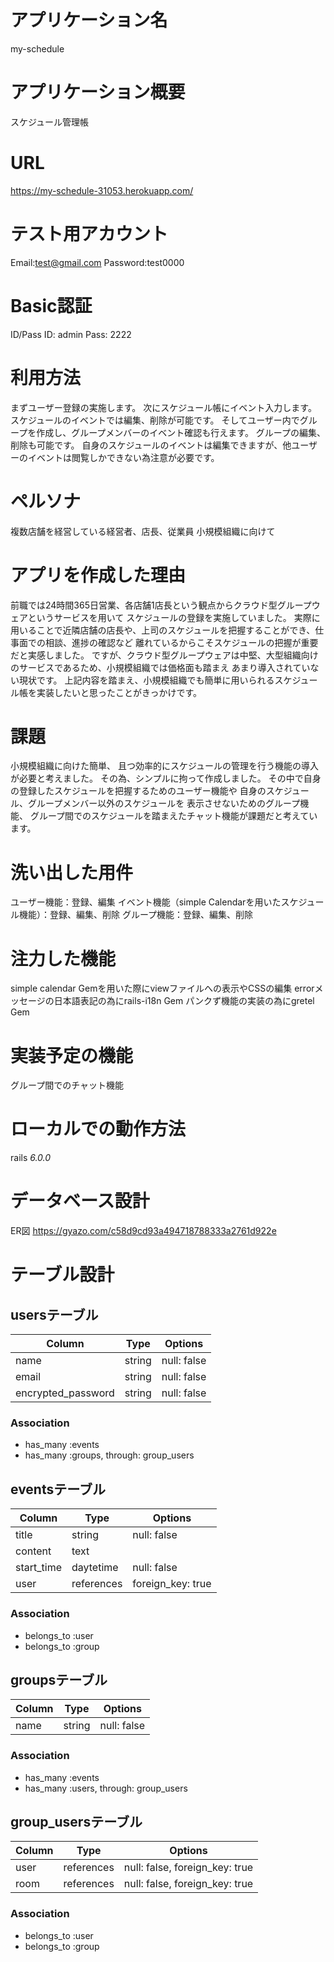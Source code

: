 # アプリケーション名
my-schedule

# アプリケーション概要
スケジュール管理帳

# URL
https://my-schedule-31053.herokuapp.com/

# テスト用アカウント
Email:test@gmail.com
Password:test0000

# Basic認証
ID/Pass
ID: admin
Pass: 2222


# 利用方法
まずユーザー登録の実施します。
次にスケジュール帳にイベント入力します。
スケジュールのイベントでは編集、削除が可能です。
そしてユーザー内でグループを作成し、グループメンバーのイベント確認も行えます。
グループの編集、削除も可能です。
自身のスケジュールのイベントは編集できますが、他ユーザーのイベントは閲覧しかできない為注意が必要です。

# ペルソナ
複数店舗を経営している経営者、店長、従業員
小規模組織に向けて

# アプリを作成した理由
前職では24時間365日営業、各店舗1店長という観点からクラウド型グループウェアというサービスを用いて
スケジュールの登録を実施していました。
実際に用いることで近隣店舗の店長や、上司のスケジュールを把握することができ、仕事面での相談、進捗の確認など
離れているからこそスケジュールの把握が重要だと実感しました。
ですが、クラウド型グループウェアは中堅、大型組織向けのサービスであるため、小規模組織では価格面も踏まえ
あまり導入されていない現状です。
上記内容を踏まえ、小規模組織でも簡単に用いられるスケジュール帳を実装したいと思ったことがきっかけです。

# 課題
小規模組織に向けた簡単、
且つ効率的にスケジュールの管理を行う機能の導入が必要と考えました。
その為、シンプルに拘って作成しました。
その中で自身の登録したスケジュールを把握するためのユーザー機能や
自身のスケジュール、グループメンバー以外のスケジュールを
表示させないためのグループ機能、
グループ間でのスケジュールを踏まえたチャット機能が課題だと考えています。

# 洗い出した用件
ユーザー機能：登録、編集
イベント機能（simple Calendarを用いたスケジュール機能）：登録、編集、削除
グループ機能：登録、編集、削除

# 注力した機能
simple calendar Gemを用いた際にviewファイルへの表示やCSSの編集
errorメッセージの日本語表記の為にrails-i18n Gem
パンクず機能の実装の為にgretel Gem

# 実装予定の機能
グループ間でのチャット機能

# ローカルでの動作方法
rails _6.0.0_

# データベース設計
ER図
https://gyazo.com/c58d9cd93a494718788333a2761d922e



# テーブル設計
## usersテーブル

| Column             | Type       | Options     |
| ------------------ | ---------- | ----------- |
| name               | string     | null: false |
| email              | string     | null: false |
| encrypted_password | string     | null: false |

### Association

- has_many :events
- has_many :groups, through: group_users


## eventsテーブル

| Column     | Type       | Options           |
| ---------- | ---------- | ----------------- |
| title      | string     | null: false       |
| content    | text       |                   |
| start_time | daytetime  | null: false       |
| user       | references | foreign_key: true |

### Association

- belongs_to :user
- belongs_to :group

## groupsテーブル

| Column | Type       | Options     |
| ------ | ---------- | ----------- |
| name   | string     | null: false |

### Association

- has_many :events
- has_many :users, through: group_users

## group_usersテーブル

| Column | Type       | Options                        |
| ------ | ---------- | ------------------------------ |
| user   | references | null: false, foreign_key: true |
| room   | references | null: false, foreign_key: true |

### Association

- belongs_to :user
- belongs_to :group
